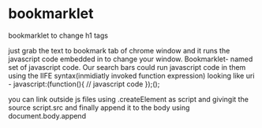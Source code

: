 # bookmarklet
bookmarklet to change h1 tags

just grab the text to bookmark tab of chrome window and it runs the javascript code embedded in to change your window.
Bookmarklet- named set of javascript code. Our search bars could run javascript code in them using the IIFE syntax(inmidiatly invoked function expression)
looking like uri - javascript:(function(){ // javascript code });();

you can link outside js files using .createElement as script and givingit the source script.src and finally append it to the body using document.body.append

